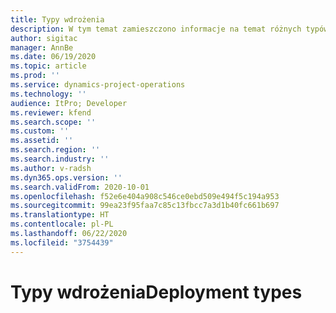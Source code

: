 ```yaml
---
title: Typy wdrożenia
description: W tym temat zamieszczono informacje na temat różnych typów wdrożeń Project operations i pomaga określić, który z nich jest najlepszy dla Twojej firmy.
author: sigitac
manager: AnnBe
ms.date: 06/19/2020
ms.topic: article
ms.prod: ''
ms.service: dynamics-project-operations
ms.technology: ''
audience: ItPro; Developer
ms.reviewer: kfend
ms.search.scope: ''
ms.custom: ''
ms.assetid: ''
ms.search.region: ''
ms.search.industry: ''
ms.author: v-radsh
ms.dyn365.ops.version: ''
ms.search.validFrom: 2020-10-01
ms.openlocfilehash: f52e6e404a908c546ce0ebd509e494f5c194a953
ms.sourcegitcommit: 99ea23f95faa7c85c13fbcc7a3d1b40fc661b697
ms.translationtype: HT
ms.contentlocale: pl-PL
ms.lasthandoff: 06/22/2020
ms.locfileid: "3754439"
---
```

# <a name="deployment-types"></a><span data-ttu-id="5c9c6-103">Typy wdrożenia</span><span class="sxs-lookup"><span data-stu-id="5c9c6-103">Deployment types</span></span>

